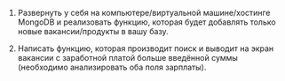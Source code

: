 1. Развернуть у себя на компьютере/виртуальной машине/хостинге MongoDB и 
    реализовать функцию, которая будет добавлять только новые 
    вакансии/продукты в вашу базу.

2. Написать функцию, которая производит поиск и выводит на экран вакансии с 
    заработной платой больше введённой суммы (необходимо анализировать 
    оба поля зарплаты).
 
